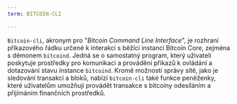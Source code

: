 ```yaml
---
term: BITCOIN-CLI

---
```

`Bitcoin-cli`, akronym pro "*Bitcoin Command Line Interface*", je rozhraní příkazového řádku určené k interakci s běžící instancí Bitcoin Core, zejména s démonem `bitcoind`. Jedná se o samostatný program, který uživateli poskytuje prostředky pro komunikaci a provádění příkazů k ovládání a dotazování stavu instance `bitcoind`. Kromě možností správy sítě, jako je sledování transakcí a bloků, nabízí `bitcoin-cli` také funkce peněženky, které uživatelům umožňují provádět transakce s bitcoiny odesíláním a přijímáním finančních prostředků.